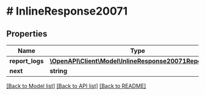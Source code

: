 # # InlineResponse20071

## Properties

Name | Type | Description | Notes
------------ | ------------- | ------------- | -------------
**report_logs** | [**\OpenAPI\Client\Model\InlineResponse20071ReportLogs[]**](InlineResponse20071ReportLogs.md) |  | [optional]
**next** | **string** |  | [optional]

[[Back to Model list]](../../README.md#models) [[Back to API list]](../../README.md#endpoints) [[Back to README]](../../README.md)
